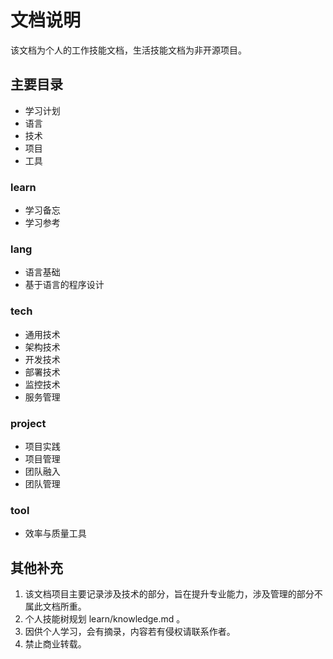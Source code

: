# 文档说明

该文档为个人的工作技能文档，生活技能文档为非开源项目。

## 主要目录

- 学习计划
- 语言
- 技术
- 项目
- 工具

### learn

- 学习备忘
- 学习参考

### lang

- 语言基础
- 基于语言的程序设计

### tech

- 通用技术
- 架构技术
- 开发技术
- 部署技术
- 监控技术
- 服务管理

### project

- 项目实践
- 项目管理
- 团队融入
- 团队管理

### tool

- 效率与质量工具


## 其他补充

1. 该文档项目主要记录涉及技术的部分，旨在提升专业能力，涉及管理的部分不属此文档所重。
2. 个人技能树规划 learn/knowledge.md 。
3. 因供个人学习，会有摘录，内容若有侵权请联系作者。
4. 禁止商业转载。
